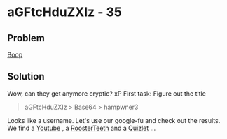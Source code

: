 # aGFtcHduZXIz  - 35

## Problem

[Boop](http://pastebin.com/yEUZWrRd)

## Solution

Wow, can they get anymore cryptic? xP
First task: Figure out the title

>aGFtcHduZXIz > Base64 > hampwner3

Looks like a username. Let's use our google-fu and check out the results.
We find a [Youtube](https://www.youtube.com/user/hampwner3) , a [RoosterTeeth](http://roosterteeth.com/hampwner3) and a [Quizlet](http://quizlet.com/hampwner3) ...

